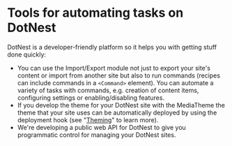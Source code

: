 # Tools for automating tasks on DotNest



DotNest is a developer-friendly platform so it helps you with getting stuff done quickly:

- You can use the Import/Export module not just to export your site's content or import from another site but also to run commands (recipes can include commands in a `<Command>` element). You can automate a variety of tasks with commands, e.g. creation of content items, configuring settings or enabling/disabling features.
- If you develop the theme for your DotNest site with the MediaTheme the theme that your site uses can be automatically deployed by using the deployment hook (see "[Theming](theming/)" to learn more).
- We're developing a public web API for DotNest to give you programmatic control for managing your DotNest sites.